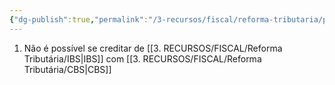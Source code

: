 ```yaml
---
{"dg-publish":true,"permalink":"/3-recursos/fiscal/reforma-tributaria/pagamento/","dgPassFrontmatter":true,"created":"2025-08-21T23:33:15.640-03:00","updated":"2025-08-21T23:34:25.949-03:00"}
---
```


1) Não é possível se creditar de [[3. RECURSOS/FISCAL/Reforma Tributária/IBS\|IBS]] com [[3. RECURSOS/FISCAL/Reforma Tributária/CBS\|CBS]]